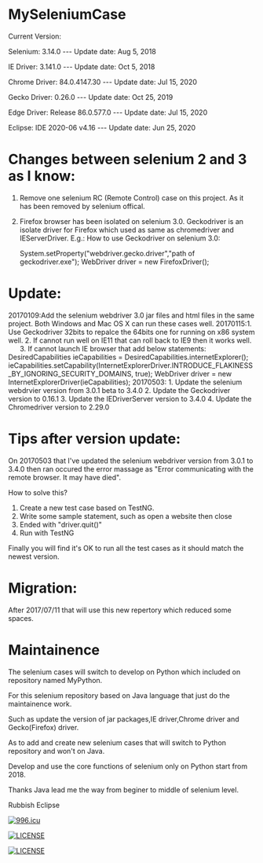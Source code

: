 ﻿# MySeleniumCase

Current Version:

Selenium: 3.14.0 --- Update date: Aug 5, 2018

IE Driver: 3.141.0 --- Update date: Oct 5, 2018

Chrome Driver: 84.0.4147.30 --- Update date: Jul 15, 2020

Gecko Driver: 0.26.0 --- Update date: Oct 25, 2019

Edge Driver: Release 86.0.577.0 --- Update date: Jul 15, 2020

Eclipse: IDE 2020-06 v4.16 --- Update date: Jun 25, 2020

Changes between selenium 2 and 3 as I know:
=======================================================================================================
1. Remove one selenium RC (Remote Control) case on this project. As it has been removed by selenium offical.
2. Firefox browser has been isolated on selenium 3.0. Geckodriver is an isolate driver for Firefox which used as same as chromedriver and IEServerDriver.
E.g.: How to use Geckodriver on selenium 3.0:

    System.setProperty("webdriver.gecko.driver","path of geckodriver.exe");
    WebDriver driver = new FirefoxDriver();
    


Update:
=======================================================================================================
20170109:Add the selenium webdriver 3.0 jar files and html files in the same project. Both Windows and Mac OS X can run these cases well.
20170115:1. Use Geckodriver 32bits to repalce the 64bits one for running on x86 system well.
         2. If cannot run well on IE11 that can roll back to IE9 then it works well.
         3. If cannot launch IE browser that add below statements:
          DesiredCapabilities ieCapabilities = DesiredCapabilities.internetExplorer();
          ieCapabilities.setCapability(InternetExplorerDriver.INTRODUCE_FLAKINESS_BY_IGNORING_SECURITY_DOMAINS, true);
          WebDriver driver = new InternetExplorerDriver(ieCapabilities);
20170503: 1. Update the selenium webdrvier version from 3.0.1 beta to 3.4.0
          2. Update the Geckodriver version to 0.16.1
          3. Update the IEDriverServer version to 3.4.0
          4. Update the Chromedriver version to 2.29.0
          
          
Tips after version update:
=======================================================================================================
On 20170503 that I've updated the selenium webdriver version from 3.0.1 to 3.4.0 then ran occured the error massage as "Error communicating with the remote browser. It may have died".

How to solve this?
1. Create a new test case based on TestNG.
2. Write some sample statement, such as open a website then close
3. Ended with "driver.quit()"
4. Run with TestNG

Finally you will find it's OK to run all the test cases as it should match the newest version.

Migration:
=======================================================================================================
After 2017/07/11 that will use this new repertory which reduced some spaces.

Maintainence
=======================================================================================================
The selenium cases will switch to develop on Python which included on repository named MyPython.

For this selenium repository based on Java language that just do the maintainence work.

Such as update the version of jar packages,IE driver,Chrome  driver and Gecko(Firefox) driver.

As to add and create new selenium cases that will switch to Python repository and won't on Java.

Develop and use the core functions of selenium only on Python start from 2018.

Thanks Java lead me the way from beginer to middle of selenium level.

Rubbish Eclipse

<a href="https://996.icu"><img src="https://img.shields.io/badge/link-996.icu-red.svg" alt="996.icu"></a>

[![LICENSE](https://img.shields.io/badge/license-Anti%20996-blue.svg)](https://github.com/996icu/996.ICU/blob/master/LICENSE)

[![LICENSE](https://img.shields.io/badge/license-Anti%20996-blue.svg)](https://github.com/996icu/996.ICU/blob/master/LICENSE_CN)
